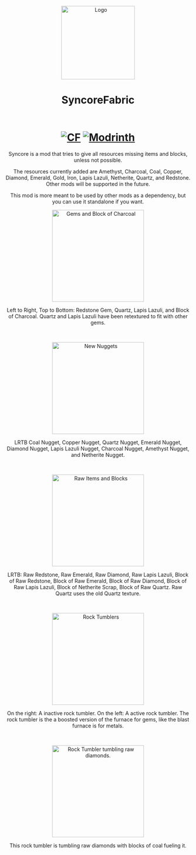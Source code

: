 <p align="center"><img src="https://i.imgur.com/L8tKD3O.png" alt="Logo" width="200" /></p>
<h1 align="center">SyncoreFabric <br />
  <br /><br />
  <a href="https://www.curseforge.com/minecraft/mc-mods/syncore"><img src="http://cf.way2muchnoise.eu/867262.svg" alt="CF" /></a>
  <a href="https://modrinth.com/mod/syncore"><img src="https://img.shields.io/modrinth/dt/syncore?logo=modrinth&lapel=&suffix=%20&style=flat&color=242629&labelColor=5ca424&logoColor=1c1c1c" alt="Modrinth" /></a>
</h1>

<p align="center">Syncore is a mod that tries to give all resources missing items and blocks, unless not possible.<p>
<p align="center">The resources currently added are Amethyst, Charcoal, Coal, Copper, Diamond, Emerald, Gold, Iron, Lapis Lazuli, Netherite, Quartz, and Redstone. Other mods will be supported in the future.</p>
<p align="center">This mod is more meant to be used by other mods as a dependency, but you can use it standalone if you want.</p>

<p align="center">
  <img src="https://i.imgur.com/Lix1Cyr.png" alt="Gems and Block of Charcoal" width="250" />
  <p align="center">Left to Right, Top to Bottom: Redstone Gem, Quartz, Lapis Lazuli, and Block of Charcoal. Quartz and Lapis Lazuli have been retextured to fit with other gems.</p>
  <br />
</p>
<p align="center">
  <img src="https://i.imgur.com/kzCXGFJ.png" alt="New Nuggets" width="250" />
  <p align="center">LRTB Coal Nugget, Copper Nugget, Quartz Nugget, Emerald Nugget, Diamond Nugget, Lapis Lazuli Nugget, Charcoal Nugget, Amethyst Nugget, and Netherite Nugget.</p>
  <br />
</p>
<p align="center">
  <img src="https://i.imgur.com/mI3CQBN.png" alt="Raw Items and Blocks" width="250" />
  <p align="center">LRTB: Raw Redstone, Raw Emerald, Raw Diamond, Raw Lapis Lazuli, Block of Raw Redstone, Block of Raw Emerald, Block of Raw Diamond, Block of Raw Lapis Lazuli, Block of Netherite Scrap, Block of Raw Quartz. Raw Quartz uses the old Quartz texture.</p>
  <br />
</p>
<p align="center">
  <img src="https://i.imgur.com/KVzdhaQ.png" alt="Rock Tumblers" width="250" />
  <p align="center">On the right: A inactive rock tumbler. On the left: A active rock tumbler. The rock tumbler is the a boosted version of the furnace for gems, like the blast furnace is for metals.</p>
  <br />
</p>
<p align="center">
  <img src="https://i.imgur.com/6yyebNh.png" alt="Rock Tumbler tumbling raw diamonds." width="250" />
  <p align="center">This rock tumbler is tumbling raw diamonds with blocks of coal fueling it.</p>
</p>
